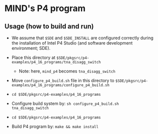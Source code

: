 # MIND's P4 program
## Usage (how to build and run)

- We assume that `$SDE` and `$SDE_INSTALL` are configured correctly during the installation of Intel P4 Studio (and software development environment; SDE).

- Place this directory at `$SDE/pkgsrc/p4-examples/p4_16_programs/tna_disagg_switch`
  - Note: here, `mind_p4` becomes `tna_disagg_switch`

- Move `configure_p4_build.sh` file in this directory to `$SDE/pkgsrc/p4-examples/p4_16_programs/configure_p4_build.sh`

- `cd $SDE/pkgsrc/p4-examples/p4_16_programs`

- Configure build system by: `sh configure_p4_build.sh tna_disagg_switch`

- `cd $SDE/pkgsrc/p4-examples/p4_16_programs`

- Build P4 program by: `make && make install`
